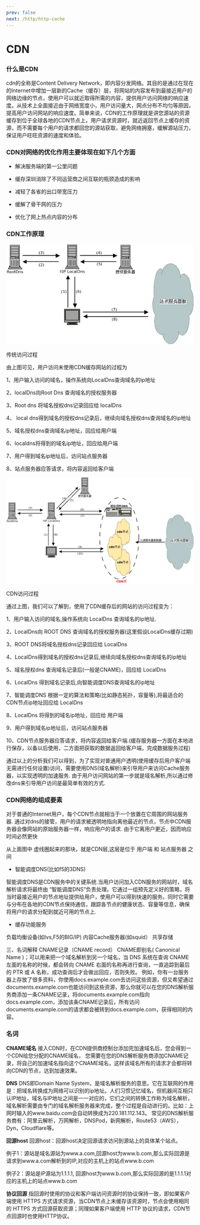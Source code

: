 ```yaml
---
prev: false
next: /http/http-cache
---
```

# CDN

### 什么是CDN
cdn的全称是Content Delivery Network，即内容分发网络。其目的是通过在现在的Internet中增加一层新的Cache（缓存）层，将网站的内容发布到最接近用户的网络边缘的节点，使用户可以就近取得所需的内容，提供用户访问网络的响应速度。从技术上全面接近由于网络宽度小，用户访问量大，网点分布不均匀等原因，提高用户访问网站的响应速度。简单来说，CDN的工作原理就是讲您源站的资源缓存到位于全球各地的CDN节点上，用户请求资源时，就近返回节点上缓存的资源，而不需要每个用户的请求都回您的源站获取，避免网络拥塞，缓解源站压力，保证用户旺旺资源的速度和体验。

<!-- ![cdn](../images/http/cdn-1.png) -->

### CDN对网络的优化作用主要体现在如下几个方面

- 解决服务端的第一公里问题

- 缓存深圳消除了不同运营商之间互联的瓶颈造成的影响

- 减轻了各省的出口带宽压力

- 缓解了骨干网的压力

- 优化了网上热点内容的分布

### CDN工作原理


![cdn](../images/http/cdn-2.png)

传统访问过程

由上图可见，用户访问未使用CDN缓存网站的过程为

1、用户输入访问的域名，操作系统向LocalDns查询域名的ip地址

2、localDns向Root Dns 查询域名的授权服务器

3、Root dns 将域名授权dns记录回应给 localDns

4、 local dns得到域名的授权dns记录后，继续向域名授权dns查询域名的ip地址

5、域名授权dns查询域名ip地址，回应给用户端

6、localdns将得到的域名ip地址，回应给用户端

7、用户得到域名ip地址后，访问站点服务器

8、站点服务器应答请求，将内容返回给客户端


![cdn](../images/http/cdn-3.png)

CDN访问过程

通过上图，我们可以了解到，使用了CDN缓存后的网站的访问过程变为：

1、用户输入访问的域名,操作系统向 LocalDns 查询域名的ip地址.

2、LocalDns向 ROOT DNS 查询域名的授权服务器(这里假设LocalDns缓存过期)

3、ROOT DNS将域名授权dns记录回应给 LocalDns

4、LocalDns得到域名的授权dns记录后,继续向域名授权dns查询域名的ip地址

5、域名授权dns 查询域名记录后(一般是CNAME)，回应给 LocalDns

6、LocalDns 得到域名记录后,向智能调度DNS查询域名的ip地址

7、智能调度DNS 根据一定的算法和策略(比如静态拓扑，容量等),将最适合的CDN节点ip地址回应给 LocalDns

8、LocalDns 将得到的域名ip地址，回应给 用户端

9、用户得到域名ip地址后，访问站点服务器

10、CDN节点服务器应答请求，将内容返回给客户端.(缓存服务器一方面在本地进行保存，以备以后使用，二方面把获取的数据返回给客户端，完成数据服务过程)


通过以上的分析我们可以得到，为了实现对普通用户透明(使用缓存后用户客户端无需进行任何设置)访问，需要使用DNS(域名解析)来引导用户来访问Cache服务器，以实现透明的加速服务. 由于用户访问网站的第一步就是域名解析,所以通过修改dns来引导用户访问是最简单有效的方式.

### CDN网络的组成要素

对于普通的Internet用户，每个CDN节点就相当于一个放置在它周围的网站服务器. 通过对dns的接管，用户的请求被透明地指向离他最近的节点，节点中CDN服务器会像网站的原始服务器一样，响应用户的请求. 由于它离用户更近，因而响应时间必然更快

从上面图中 虚线圈起来的那块，就是CDN层,这层是位于 用户端 和 站点服务器 之间


- 智能调度DNS(比如f5的3DNS)

智能调度DNS是CDN服务中的关键系统.当用户访问加入CDN服务的网站时，域名解析请求将最终由 “智能调度DNS”负责处理。它通过一组预先定义好的策略，将当时最接近用户的节点地址提供给用户，使用户可以得到快速的服务。同时它需要与分布在各地的CDN节点保持通信，跟踪各节点的健康状态、容量等信息，确保将用户的请求分配到就近可用的节点上.

- 缓存功能服务

负载均衡设备(如lvs,F5的BIG/IP)
内容Cache服务器(如squid）
共享存储


三、名词解释
CNAME记录（CNAME record）
CNAME即别名( Canonical Name )；可以用来把一个域名解析到另一个域名，当 DNS 系统在查询 CNAME 左面的名称的时候，都会转向 CNAME 右面的名称再进行查询，一直追踪到最后的 PTR 或 A 名称，成功查询后才会做出回应，否则失败。
例如，你有一台服务器上存放了很多资料，你使用docs.example.com去访问这些资源，但又希望通过documents.example.com也能访问到这些资源，那么你就可以在您的DNS解析服务商添加一条CNAME记录，将documents.example.com指向docs.example.com，添加该条CNAME记录后，所有访问documents.example.com的请求都会被转到docs.example.com，获得相同的内容。


### 名词 

**CNAME域名**
接入CDN时，在CDN提供商控制台添加完加速域名后，您会得到一个CDN给您分配的CNAME域名， 您需要在您的DNS解析服务商添加CNAME记录，将自己的加速域名指向这个CNAME域名，这样该域名所有的请求才会都将转向CDN的节点，达到加速效果。

**DNS**
DNS即Domain Name System，是域名解析服务的意思。它在互联网的作用是：把域名转换成为网络可以识别的ip地址。人们习惯记忆域名，但机器间互相只认IP地址，域名与IP地址之间是一一对应的，它们之间的转换工作称为域名解析，域名解析需要由专门的域名解析服务器来完成，整个过程是自动进行的。比如：上网时输入的www.baidu.com会自动转换成为220.181.112.143。
常见的DNS解析服务商有：阿里云解析，万网解析，DNSPod，新网解析，Route53（AWS），Dyn，Cloudflare等。

**回源host**
回源host：回源host决定回源请求访问到源站上的具体某个站点。

例子1：源站是域名源站为www.a.com,回源host为www.b.com,那么实际回源是请求到www.a.com解析到的IP,对应的主机上的站点www.b.com

例子2：源站是IP源站为1.1.1.1, 回源host为www.b.com,那么实际回源的是1.1.1.1对应的主机上的站点www.b.com

**协议回源**
指回源时使用的协议和客户端访问资源时的协议保持一致，即如果客户端使用 HTTPS 方式请求资源，当CDN节点上未缓存该资源时，节点会使用相同的 HTTPS 方式回源获取资源；同理如果客户端使用 HTTP 协议的请求，CDN节点回源时也使用HTTP协议。